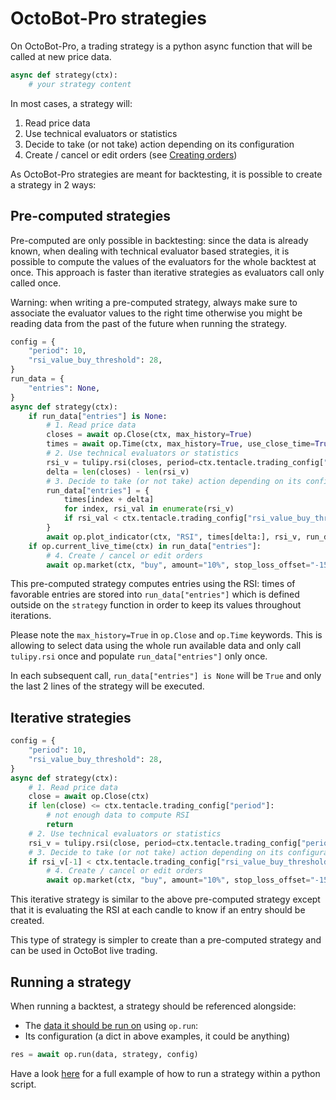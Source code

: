 # OctoBot-Pro strategies

On OctoBot-Pro, a trading strategy is a python async function that will be called at new price data.
``` python
async def strategy(ctx):
    # your strategy content
```

In most cases, a strategy will:
1. Read price data
2. Use technical evaluators or statistics
3. Decide to take (or not take) action depending on its configuration 
4. Create / cancel or edit orders (see [Creating orders](../../docs/trading/orders.md))

As OctoBot-Pro strategies are meant for backtesting, it is possible to create a strategy in 2 ways:
## Pre-computed strategies
Pre-computed are only possible in backtesting: since the data is already known, when dealing with technical 
evaluator based strategies, it is possible to compute the values of the evaluators for the whole backtest at once. 
This approach is faster than iterative strategies as evaluators call only called once. 

Warning: when writing a pre-computed strategy, always make sure to associate the evaluator values to the 
right time otherwise you might be reading data from the past of the future when running the strategy.

``` python
config = {
    "period": 10,
    "rsi_value_buy_threshold": 28,
}
run_data = {
    "entries": None,
}
async def strategy(ctx):
    if run_data["entries"] is None:
        # 1. Read price data
        closes = await op.Close(ctx, max_history=True)
        times = await op.Time(ctx, max_history=True, use_close_time=True)
        # 2. Use technical evaluators or statistics 
        rsi_v = tulipy.rsi(closes, period=ctx.tentacle.trading_config["period"])
        delta = len(closes) - len(rsi_v)
        # 3. Decide to take (or not take) action depending on its configuration 
        run_data["entries"] = {
            times[index + delta]
            for index, rsi_val in enumerate(rsi_v)
            if rsi_val < ctx.tentacle.trading_config["rsi_value_buy_threshold"]
        }
        await op.plot_indicator(ctx, "RSI", times[delta:], rsi_v, run_data["entries"])
    if op.current_live_time(ctx) in run_data["entries"]:
        # 4. Create / cancel or edit orders
        await op.market(ctx, "buy", amount="10%", stop_loss_offset="-15%", take_profit_offset="25%")
```
This pre-computed strategy computes entries using the RSI: times of favorable entries are stored into 
`run_data["entries"]` which is defined outside on the `strategy` function in order to keep its values 
throughout iterations.

Please note the `max_history=True` in `op.Close` and `op.Time` keywords. This is allowing to select 
data using the whole run available data and only call `tulipy.rsi` once and populate `run_data["entries"]` 
only once.

In each subsequent call, `run_data["entries"] is None` will be `True` and only the last 2 lines of 
the strategy will be executed. 

## Iterative strategies
``` python
config = {
    "period": 10,
    "rsi_value_buy_threshold": 28,
}
async def strategy(ctx):
    # 1. Read price data
    close = await op.Close(ctx)
    if len(close) <= ctx.tentacle.trading_config["period"]:
        # not enough data to compute RSI
        return
    # 2. Use technical evaluators or statistics 
    rsi_v = tulipy.rsi(close, period=ctx.tentacle.trading_config["period"])
    # 3. Decide to take (or not take) action depending on its configuration 
    if rsi_v[-1] < ctx.tentacle.trading_config["rsi_value_buy_threshold"]:
        # 4. Create / cancel or edit orders
        await op.market(ctx, "buy", amount="10%", stop_loss_offset="-15%", take_profit_offset="25%")
```
This iterative strategy is similar to the above pre-computed strategy except that it is evaluating the RSI 
at each candle to know if an entry should be created.

This type of strategy is simpler to create than a pre-computed strategy and can be used in 
OctoBot live trading.

## Running a strategy

When running a backtest, a strategy should be referenced alongside:
- The [data it should be run on](../../docs/data/fetching_data.md) using `op.run`:
- Its configuration (a dict in above examples, it could be anything)

``` python
res = await op.run(data, strategy, config)
```

Have a look [here](../../#script) for a full example of 
how to run a strategy within a python script.
